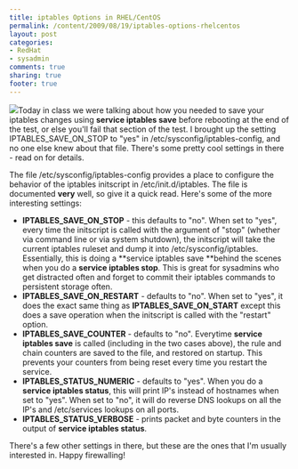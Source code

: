 ```yaml
---
title: iptables Options in RHEL/CentOS
permalink: /content/2009/08/19/iptables-options-rhelcentos
layout: post
categories:
- RedHat
- sysadmin
comments: true
sharing: true
footer: true
---
```

![](/assets/images/logo_rh_home.png)Today in class we were talking about how
you needed to save your iptables changes using **service iptables save**
before rebooting at the end of the test, or else you'll fail that section of
the test. I brought up the setting IPTABLES_SAVE_ON_STOP to "yes" in
/etc/sysconfig/iptables-config, and no one else knew about that file. There's
some pretty cool settings in there - read on for details.

The file /etc/sysconfig/iptables-config provides a place to configure the
behavior of the iptables initscript in /etc/init.d/iptables. The file is
documented **very** well, so give it a quick read. Here's some of the more
interesting settings:

  * **IPTABLES_SAVE_ON_STOP** - this defaults to "no". When set to "yes", every time the initscript is called with the argument of "stop" (whether via command line or via system shutdown), the initscript will take the current iptables ruleset and dump it into /etc/sysconfig/iptables. Essentially, this is doing a **service iptables save **behind the scenes when you do a **service iptables stop**. This is great for sysadmins who get distracted often and forget to commit their iptables commands to persistent storage often.
  * **IPTABLES_SAVE_ON_RESTART** - defaults to "no". When set to "yes", it does the exact same thing as **IPTABLES_SAVE_ON_START** except this does a save operation when the initscript is called with the "restart" option.
  * **IPTABLES_SAVE_COUNTER** - defaults to "no". Everytime **service iptables save** is called (including in the two cases above), the rule and chain counters are saved to the file, and restored on startup. This prevents your counters from being reset every time you restart the service.
  * **IPTABLES_STATUS_NUMERIC** - defaults to "yes". When you do a **service iptables status**, this will print IP's instead of hostnames when set to "yes". When set to "no", it will do reverse DNS lookups on all the IP's and /etc/services lookups on all ports.
  * **IPTABLES_STATUS_VERBOSE** - prints packet and byte counters in the output of **service iptables status**.

There's a few other settings in there, but these are the ones that I'm usually
interested in. Happy firewalling!

